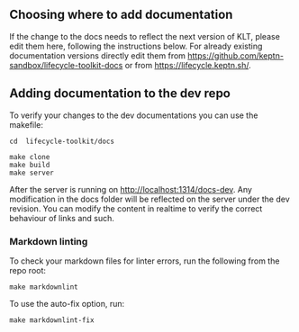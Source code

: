 ## Choosing where to add documentation

If the change to the docs needs to reflect the next version of KLT, please edit them here, following the instructions below.
For already existing documentation versions directly edit them from <https://github.com/keptn-sandbox/lifecycle-toolkit-docs> or from <https://lifecycle.keptn.sh/>.

## Adding documentation to the dev repo

To verify your changes to the dev documentations you can use the makefile:

```
cd  lifecycle-toolkit/docs

make clone
make build
make server
```

After the server is running on <http://localhost:1314/docs-dev>.
Any modification in the docs folder will be reflected on the server under the dev revision.
You can modify the content in realtime to verify the correct behaviour of links and such.

### Markdown linting

To check your markdown files for linter errors, run the following from the repo root:

```
make markdownlint
```

To use the auto-fix option, run:

```
make markdownlint-fix
```
